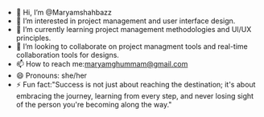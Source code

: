 - 👋 Hi, I’m @Maryamshahbazz
- 👀 I’m interested in project management and user interface design.
- 🌱 I’m currently learning project management methodologies and UI/UX principles.
- 💞️ I’m looking to collaborate on project managment tools and  real-time collaboration tools for designs.
- 📫 How to reach me:maryamghummam@gmail.com
- 😄 Pronouns: she/her
- ⚡ Fun fact:"Success is not just about reaching the destination; it's about embracing the journey, learning from every step, and never losing sight of the person you're becoming along the way."

<!---
Maryamshahbazz/Maryamshahbazz is a ✨ special ✨ repository because its `README.md` (this file) appears on your GitHub profile.
You can click the Preview link to take a look at your changes.
--->
